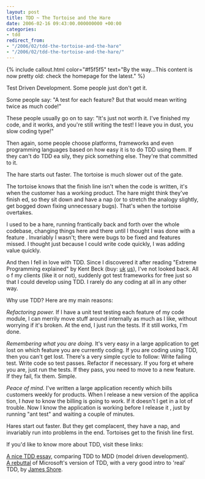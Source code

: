 ```yaml
---
layout: post
title: TDD ~ The Tortoise and the Hare
date: 2006-02-16 09:43:00.000000000 +00:00
categories:
- tdd
redirect_from:
- "/2006/02/tdd-the-tortoise-and-the-hare"
- "/2006/02/tdd-the-tortoise-and-the-hare/"
---
```

{% include callout.html color="#f5f5f5" text="By the way...This content is now pretty old: check the homepage for the latest." %}
<p>Test Driven Development. Some people just don't get it.</p>
<p>Some people say: "A test for each feature? But that would mean writing twice as much code!"</p>
<p>These people usually go on to say: "It's just not worth it. I've finished my code, and it works, and you're still writing the test! I leave you in dust, 
you slow coding type!"</p>
<p>Then again, some people choose platforms, frameworks and even programming languages based on how easy it is to do TDD using them. If they can't do TDD ea
sily, they pick something else. They're that committed to it.</p>
<p>The hare starts out faster. The tortoise is much slower out of the gate. </p>
<p>The tortoise knows that the finish line isn't when the code is written, it's when the customer has a working product. The hare might think they've finish
ed, so they sit down and have a nap (or to stretch the analogy slightly, get bogged down fixing unnecessary bugs). That's when the tortoise overtakes.</p>
<p>I used to be a hare, running frantically back and forth over the whole codebase, changing things here and there until I thought I was done with a feature
. Invariably I wasn't; there were bugs to be fixed and features missed. I thought just because I could write code quickly, I was adding value quickly.</p>
<p>And then I fell in love with TDD. Since I discovered it after reading "Extreme Programming explained"  by Kent Beck (buy: <a href="http://www.amazon.co.u
k/exec/obidos/redirect?link_code=ur2&amp;tag=chrisparsonbl-21&amp;camp=1634&amp;creative=6738&amp;path=ASIN%2F0201616416">uk</a>   <a href="http://www.amazo
n.co.uk/exec/obidos/redirect?link_code=ur2&amp;tag=chrisparsonbl-21&amp;camp=1634&amp;creative=6738&amp;path=http%3A%2F%2Fwww.amazon.com%2Fgp%2Fproduct%2F03
21278658%2Fref%3Dpd_kar_gw_1%3F%255Fencoding%3DUTF8%252CUTF8%26ref%3Dpd%255Fkar%255Fgw%255F1%26v%3Dglance%26n%3D283155">us</a>), I've not looked back. All o
f my clients (like it or not), suddenly got test frameworks for free just so that I could develop using TDD. I rarely do any coding at all in any other way.
</p>
<p>Why use TDD? Here are my main reasons:</p>
<p><em>Refactoring power.</em> If I have a unit test testing each feature of my code module, I can merrily move stuff around internally as much as I like, 
without worrying if it's broken. At the end, I just run the tests. If it still works, I'm done.</p>
<p><em>Remembering what you are doing.</em> It's very easy in a large application to get lost on which feature you are currently coding. If you are coding 
using TDD, then you can't get lost. There's a very simple cycle to follow: Write failing test. Write code so test passes. Refactor if necessary. If you forg
et where you are, just run the tests. If they pass, you need to move to a new feature. If they fail, fix them. Simple.</p>
<p><em>Peace of mind.</em> I've written a large application recently which bills customers weekly for products. When I release a new version of the applica
tion, I <i>have</i> to know the billing is going to work. If it doesn't I get in a lot of trouble. Now I know the application is working before I release it
, just by running "ant test" and waiting a couple of minutes.</p>
<p>Hares start out faster. But they get complacent, they have a nap, and invariably run into problems in the end. Tortoises get to the finish line first.</p
>
<p>If you'd like to know more about TDD, visit these links:</p>
<p><a href="http://www.agiledata.org/essays/tdd.html">A nice TDD essay</a>, comparing TDD to MDD (model driven development).<br />
<a href="http://www.jamesshore.com/Blog/Microsoft-Gets-TDD-Completely-Wrong.html">A rebuttal</a> of Microsoft's version of TDD, with a very good intro to 'real' TDD, by <a href="http://www.jamesshore.com/">James Shore</a>.</p> 
